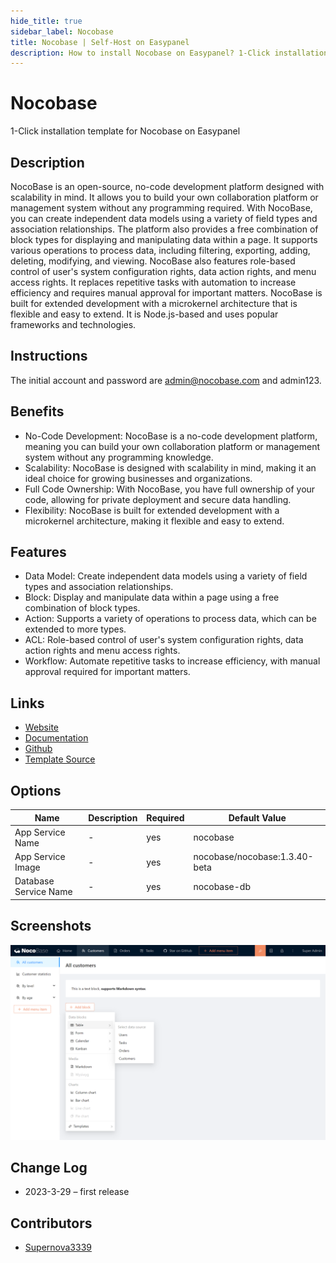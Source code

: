 ```yaml
---
hide_title: true
sidebar_label: Nocobase
title: Nocobase | Self-Host on Easypanel
description: How to install Nocobase on Easypanel? 1-Click installation template for Nocobase on Easypanel
---
```


<!-- generated -->

# Nocobase

1-Click installation template for Nocobase on Easypanel

## Description

NocoBase is an open-source, no-code development platform designed with scalability in mind. It allows you to build your own collaboration platform or management system without any programming required. With NocoBase, you can create independent data models using a variety of field types and association relationships. The platform also provides a free combination of block types for displaying and manipulating data within a page. It supports various operations to process data, including filtering, exporting, adding, deleting, modifying, and viewing. NocoBase also features role-based control of user&#39;s system configuration rights, data action rights, and menu access rights. It replaces repetitive tasks with automation to increase efficiency and requires manual approval for important matters. NocoBase is built for extended development with a microkernel architecture that is flexible and easy to extend. It is Node.js-based and uses popular frameworks and technologies.

## Instructions

The initial account and password are admin@nocobase.com and admin123.

## Benefits

- No-Code Development: NocoBase is a no-code development platform, meaning you can build your own collaboration platform or management system without any programming knowledge.
- Scalability: NocoBase is designed with scalability in mind, making it an ideal choice for growing businesses and organizations.
- Full Code Ownership: With NocoBase, you have full ownership of your code, allowing for private deployment and secure data handling.
- Flexibility: NocoBase is built for extended development with a microkernel architecture, making it flexible and easy to extend.

## Features

- Data Model: Create independent data models using a variety of field types and association relationships.
- Block: Display and manipulate data within a page using a free combination of block types.
- Action: Supports a variety of operations to process data, which can be extended to more types.
- ACL: Role-based control of user's system configuration rights, data action rights and menu access rights.
- Workflow: Automate repetitive tasks to increase efficiency, with manual approval required for important matters.

## Links

- [Website](https://www.nocobase.com/)
- [Documentation](https://docs.nocobase.com)
- [Github](https://github.com/nocobase/nocobase)
- [Template Source](https://github.com/easypanel-io/templates/tree/main/templates/nocobase)

## Options

Name | Description | Required | Default Value
-|-|-|-
App Service Name | - | yes | nocobase
App Service Image | - | yes | nocobase/nocobase:1.3.40-beta
Database Service Name | - | yes | nocobase-db

## Screenshots

![Nocobase Screenshot](./assets/screenshot.png)

## Change Log

- 2023-3-29 – first release

## Contributors

- [Supernova3339](https://github.com/Supernova3339)
